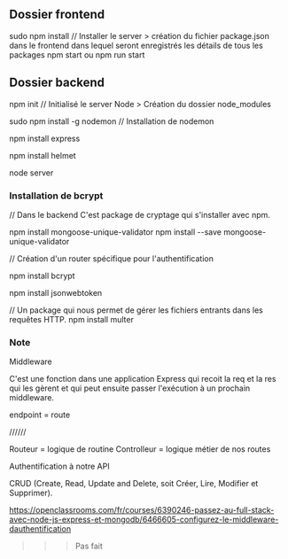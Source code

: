 ## Dossier frontend
sudo npm install // Installer le server
    > création du fichier package.json dans le frontend dans lequel seront enregistrés les détails de tous les packages 
npm start ou npm run start

## Dossier backend
npm init  // Initialisé le server Node
    > Création du dossier node_modules

sudo npm install -g nodemon // Installation de nodemon


npm install express

npm install helmet

node server



### Installation de bcrypt
// Dans le backend
C'est package de cryptage qui s'installer avec npm.

npm install mongoose-unique-validator
npm install --save mongoose-unique-validator

// Création d'un router spécifique pour l'authentification


npm install bcrypt

npm install jsonwebtoken


// Un package qui nous permet de gérer les fichiers entrants dans les requêtes HTTP.
npm install multer

### Note

Middleware

C'est une fonction dans une application Express qui recoit la req et la res qui les gèrent et qui peut ensuite passer l'exécution à un prochain middleware.

endpoint = route




////// 

Routeur = logique de routine
Controlleur = logique métier de nos routes


Authentification à notre API


CRUD (Create, Read, Update and Delete, soit Créer, Lire, Modifier et Supprimer).


https://openclassrooms.com/fr/courses/6390246-passez-au-full-stack-avec-node-js-express-et-mongodb/6466605-configurez-le-middleware-dauthentification

>>> Pas fait